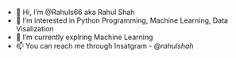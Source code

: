 - 👋 Hi, I’m @Rahuls66 aka Rahul Shah
- 👀 I’m interested in Python Programming, Machine Learning, Data Visalization
- 🌱 I’m currently explring Machine Learning 
- 📫 You can reach me through Insatgram - @_rahulshah_
